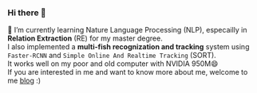 ### Hi there 👋
🌱 I’m currently learning Nature Language Processing (NLP), especailly in **Relation Extraction** (RE) for my master degree.  
I also implemented a **multi-fish recognization and tracking** system using `Faster-RCNN` and `Simple Online And Realtime Tracking` (SORT).  
It works well on my poor and old computer with NVIDIA 950M😄  
If you are interested in me and want to know more about me, welcome to me [blog](http://czqmike-server.cn/) :)
<!--
**czqmike/czqmike** is a ✨ _special_ ✨ repository because its `README.md` (this file) appears on your GitHub profile.

Here are some ideas to get you started:

- 🔭 I’m currently working on ...
- 🌱 I’m currently learning ...
- 👯 I’m looking to collaborate on ...
- 🤔 I’m looking for help with ...
- 💬 Ask me about ...
- 📫 How to reach me: ...
- 😄 Pronouns: ...
- ⚡ Fun fact: ...
-->
